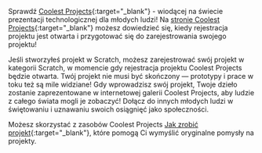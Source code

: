 Sprawdź [Coolest Projects](https://coolestprojects.org/){:target="_blank"} - wiodącej na świecie prezentacji technologicznej dla młodych ludzi! Na [stronie Coolest Projects](https://coolestprojects.org/){:target="_blank"} możesz dowiedzieć się, kiedy rejestracja projektu jest otwarta i przygotować się do zarejestrowania swojego projektu!

Jeśli stworzyłeś projekt w Scratch, możesz zarejestrować swój projekt w kategorii Scratch, w momencie gdy rejestracja projektu Coolest Projects będzie otwarta. Twój projekt nie musi być skończony — prototypy i prace w toku też są mile widziane! Gdy wprowadzisz swój projekt, Twoje dzieło zostanie zaprezentowane w internetowej galerii Coolest Projects, aby ludzie z całego świata mogli je zobaczyć! Dołącz do innych młodych ludzi w świętowaniu i uznawaniu swoich osiągnięć jako społeczności.

Możesz skorzystać z zasobów Coolest Projects [Jak zrobić projekt](https://coolestprojects.org/2020/03/31/how-to-make-a-project-workbook-and-additional-resources/){:target="_blank"}, które pomogą Ci wymyślić oryginalne pomysły na projekty.

